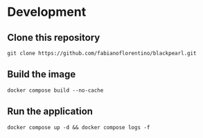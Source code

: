 # Development

## Clone this repository

```shell
git clone https://github.com/fabianoflorentino/blackpearl.git
```

## Build the image

```shell
docker compose build --no-cache
```

## Run the application

```shell
docker compose up -d && docker compose logs -f
```
